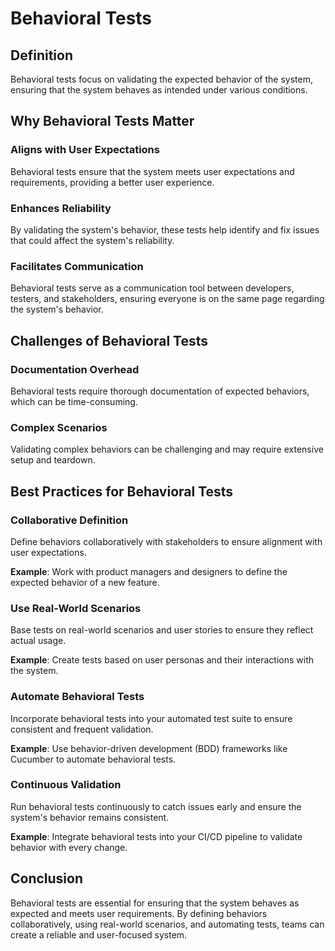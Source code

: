 # Behavioral Tests

## Definition
Behavioral tests focus on validating the expected behavior of the system, ensuring that the system behaves as intended under various conditions.

## Why Behavioral Tests Matter

### Aligns with User Expectations
Behavioral tests ensure that the system meets user expectations and requirements, providing a better user experience.

### Enhances Reliability
By validating the system's behavior, these tests help identify and fix issues that could affect the system's reliability.

### Facilitates Communication
Behavioral tests serve as a communication tool between developers, testers, and stakeholders, ensuring everyone is on the same page regarding the system's behavior.

## Challenges of Behavioral Tests

### Documentation Overhead
Behavioral tests require thorough documentation of expected behaviors, which can be time-consuming.

### Complex Scenarios
Validating complex behaviors can be challenging and may require extensive setup and teardown.

## Best Practices for Behavioral Tests

### Collaborative Definition
Define behaviors collaboratively with stakeholders to ensure alignment with user expectations.

**Example**: Work with product managers and designers to define the expected behavior of a new feature.

### Use Real-World Scenarios
Base tests on real-world scenarios and user stories to ensure they reflect actual usage.

**Example**: Create tests based on user personas and their interactions with the system.

### Automate Behavioral Tests
Incorporate behavioral tests into your automated test suite to ensure consistent and frequent validation.

**Example**: Use behavior-driven development (BDD) frameworks like Cucumber to automate behavioral tests.

### Continuous Validation
Run behavioral tests continuously to catch issues early and ensure the system's behavior remains consistent.

**Example**: Integrate behavioral tests into your CI/CD pipeline to validate behavior with every change.

## Conclusion
Behavioral tests are essential for ensuring that the system behaves as expected and meets user requirements. By defining behaviors collaboratively, using real-world scenarios, and automating tests, teams can create a reliable and user-focused system.
